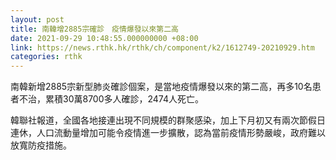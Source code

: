 ```yaml
---
layout: post
title: 南韓增2885宗確診　疫情爆發以來第二高
date: 2021-09-29 10:48:55.000000000 +08:00
link: https://news.rthk.hk/rthk/ch/component/k2/1612749-20210929.htm
categories: rthk
---
```


南韓新增2885宗新型肺炎確診個案，是當地疫情爆發以來的第二高，再多10名患者不治，累積30萬8700多人確診，2474人死亡。

韓聯社報道，全國各地接連出現不同規模的群聚感染，加上下月初又有兩次節假日連休，人口流動量增加可能令疫情進一步擴散，認為當前疫情形勢嚴峻，政府難以放寬防疫措施。
